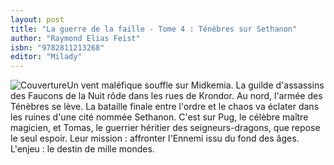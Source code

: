 ```yaml
---
layout: post
title: "La guerre de la faille - Tome 4 : Ténèbres sur Sethanon"
author: "Raymond Elias Feist"
isbn: "9782811213268"
editor: "Milady"
---
```

![Couverture](/img/9782811213268.jpg)Un vent maléfique souffle sur Midkemia. La guilde d'assassins des Faucons de la Nuit rôde dans les rues de Krondor. Au nord, l'armée des Ténèbres se lève. La bataille finale entre l'ordre et le chaos va éclater dans les ruines d'une cité nommée Sethanon. C'est sur Pug, le célèbre maître magicien, et Tomas, le guerrier héritier des seigneurs-dragons, que repose le seul espoir. Leur mission : affronter l'Ennemi issu du fond des âges. L'enjeu : le destin de mille mondes.